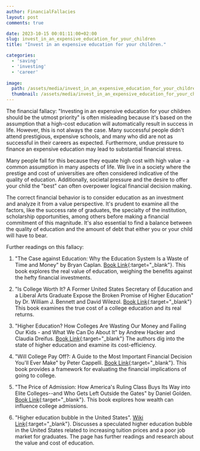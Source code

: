 ```yaml
---
author: FinancialFallacies
layout: post
comments: true

date: 2023-10-15 00:01:11:00+02:00  
slug: invest_in_an_expensive_education_for_your_children
title: "Invest in an expensive education for your children."

categories:
  - 'saving'
  - 'investing'
  - 'career'
  
image:
  path: /assets/media/invest_in_an_expensive_education_for_your_children.jpg
  thumbnail: /assets/media/invest_in_an_expensive_education_for_your_children.jpg
---
```


The financial fallacy: "Investing in an expensive education for your children should be the utmost priority" is often misleading because it's based on the assumption that a high-cost education will automatically result in success in life. However, this is not always the case. Many successful people didn't attend prestigious, expensive schools, and many who did are not as successful in their careers as expected. Furthermore, undue pressure to finance an expensive education may lead to substantial financial stress. 

Many people fall for this because they equate high cost with high value - a common assumption in many aspects of life. We live in a society where the prestige and cost of universities are often considered indicative of the quality of education. Additionally, societal pressure and the desire to offer your child the "best" can often overpower logical financial decision making.

The correct financial behavior is to consider education as an investment and analyze it from a value perspective. It's prudent to examine all the factors, like the success rate of graduates, the specialty of the institution, scholarship opportunities, among others before making a financial commitment of this magnitude. It's also essential to find a balance between the quality of education and the amount of debt that either you or your child will have to bear.

Further readings on this fallacy:

1. "The Case against Education: Why the Education System Is a Waste of Time and Money" by Bryan Caplan. [Book Link](https://www.amazon.com/Case-against-Education-System-Waste/dp/0691174652/ref=nosim?tag=financialfall-20){:target="_blank"}.
This book explores the real value of education, weighing the benefits against the hefty financial investments.

2. "Is College Worth It? A Former United States Secretary of Education and a Liberal Arts Graduate Expose the Broken Promise of Higher Education" by Dr. William J. Bennett and David Wilezol. [Book Link](https://www.amazon.com/Restoring-Promise-Higher-Education-America/dp/1598133276/ref=nosim?tag=financialfall-20){:target="_blank"}
This book examines the true cost of a college education and its real returns.

3. "Higher Education? How Colleges Are Wasting Our Money and Failing Our Kids - and What We Can Do About It" by Andrew Hacker and Claudia Dreifus. [Book Link](https://www.amazon.com/Higher-Education-Colleges-Wasting-published/dp/B01BODUI08/ref=nosim?tag=financialfall-20){:target="_blank"}
The authors dig into the state of higher education and examine its cost-efficiency.

4. "Will College Pay Off?: A Guide to the Most Important Financial Decision You'll Ever Make" by Peter Cappelli. [Book Link](https://music.amazon.com/es-cl/podcasts/1145ebdf-dc85-4939-a6e5-1636548aa19c/what's-brewing-cccsfaaa){:target="_blank"}.
This book provides a framework for evaluating the financial implications of going to college.

5. "The Price of Admission: How America's Ruling Class Buys Its Way into Elite Colleges--and Who Gets Left Outside the Gates" by Daniel Golden. [Book Link](https://www.amazon.com/Price-Admission-Americas-Colleges-Outside/dp/B07Z8GQ14C/ref=nosim?tag=financialfall-20){:target="_blank"}.
This book explores how wealth can influence college admissions.

6. "Higher education bubble in the United States". [Wiki Link](https://en.wikipedia.org/wiki/Higher_education_bubble_in_the_United_States){:target="_blank"}.
Discusses a speculated higher education bubble in the United States related to increasing tuition prices and a poor job market for graduates. The page has further readings and research about the value and cost of education.
